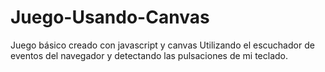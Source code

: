 # Juego-Usando-Canvas
Juego básico creado con javascript y canvas
Utilizando el escuchador de eventos del navegador y detectando las pulsaciones de mi teclado.
